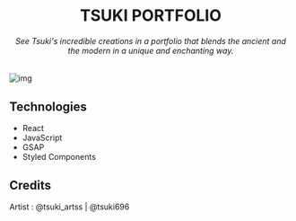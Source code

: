 <h1 align="center">TSUKI PORTFOLIO</h1>

<h6 align="center">See Tsuki's incredible creations in a portfolio that blends the ancient and the modern in a unique and enchanting way.</h6>

![img](https://github.com/itsV1tor/tsukiPortfolio/assets/121408231/5883b691-65d7-40bb-8f20-92b76e4b884d)

## Technologies

- React
- JavaScript
- GSAP
- Styled Components

## Credits
Artist : @tsuki_artss | @tsuki696
